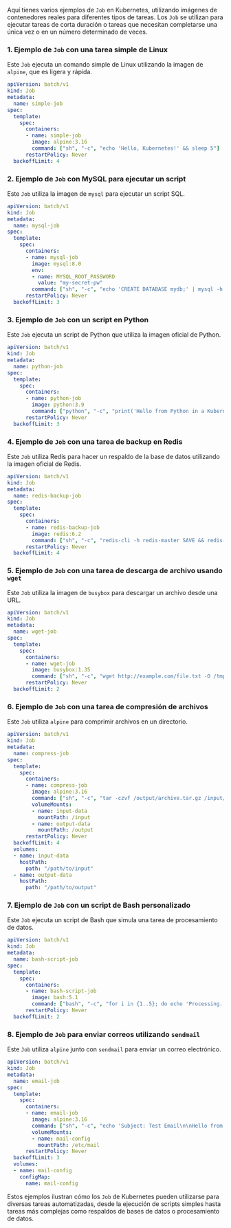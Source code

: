 Aquí tienes varios ejemplos de `Job` en Kubernetes, utilizando imágenes de contenedores reales para diferentes tipos de tareas. Los `Job` se utilizan para ejecutar tareas de corta duración o tareas que necesitan completarse una única vez o en un número determinado de veces.

### 1. **Ejemplo de `Job` con una tarea simple de Linux**
Este `Job` ejecuta un comando simple de Linux utilizando la imagen de `alpine`, que es ligera y rápida.

```yaml
apiVersion: batch/v1
kind: Job
metadata:
  name: simple-job
spec:
  template:
    spec:
      containers:
      - name: simple-job
        image: alpine:3.16
        command: ["sh", "-c", "echo 'Hello, Kubernetes!' && sleep 5"]
      restartPolicy: Never
  backoffLimit: 4
```

### 2. **Ejemplo de `Job` con MySQL para ejecutar un script**
Este `Job` utiliza la imagen de `mysql` para ejecutar un script SQL.

```yaml
apiVersion: batch/v1
kind: Job
metadata:
  name: mysql-job
spec:
  template:
    spec:
      containers:
      - name: mysql-job
        image: mysql:8.0
        env:
        - name: MYSQL_ROOT_PASSWORD
          value: "my-secret-pw"
        command: ["sh", "-c", "echo 'CREATE DATABASE mydb;' | mysql -h mysql-service -u root --password=$MYSQL_ROOT_PASSWORD"]
      restartPolicy: Never
  backoffLimit: 3
```

### 3. **Ejemplo de `Job` con un script en Python**
Este `Job` ejecuta un script de Python que utiliza la imagen oficial de Python.

```yaml
apiVersion: batch/v1
kind: Job
metadata:
  name: python-job
spec:
  template:
    spec:
      containers:
      - name: python-job
        image: python:3.9
        command: ["python", "-c", "print('Hello from Python in a Kubernetes Job!')"]
      restartPolicy: Never
  backoffLimit: 3
```

### 4. **Ejemplo de `Job` con una tarea de backup en Redis**
Este `Job` utiliza Redis para hacer un respaldo de la base de datos utilizando la imagen oficial de Redis.

```yaml
apiVersion: batch/v1
kind: Job
metadata:
  name: redis-backup-job
spec:
  template:
    spec:
      containers:
      - name: redis-backup-job
        image: redis:6.2
        command: ["sh", "-c", "redis-cli -h redis-master SAVE && redis-cli -h redis-master BGSAVE"]
      restartPolicy: Never
  backoffLimit: 4
```

### 5. **Ejemplo de `Job` con una tarea de descarga de archivo usando `wget`**
Este `Job` utiliza la imagen de `busybox` para descargar un archivo desde una URL.

```yaml
apiVersion: batch/v1
kind: Job
metadata:
  name: wget-job
spec:
  template:
    spec:
      containers:
      - name: wget-job
        image: busybox:1.35
        command: ["sh", "-c", "wget http://example.com/file.txt -O /tmp/file.txt"]
      restartPolicy: Never
  backoffLimit: 2
```

### 6. **Ejemplo de `Job` con una tarea de compresión de archivos**
Este `Job` utiliza `alpine` para comprimir archivos en un directorio.

```yaml
apiVersion: batch/v1
kind: Job
metadata:
  name: compress-job
spec:
  template:
    spec:
      containers:
      - name: compress-job
        image: alpine:3.16
        command: ["sh", "-c", "tar -czvf /output/archive.tar.gz /input/*"]
        volumeMounts:
        - name: input-data
          mountPath: /input
        - name: output-data
          mountPath: /output
      restartPolicy: Never
  backoffLimit: 4
  volumes:
  - name: input-data
    hostPath:
      path: "/path/to/input"
  - name: output-data
    hostPath:
      path: "/path/to/output"
```

### 7. **Ejemplo de `Job` con un script de Bash personalizado**
Este `Job` ejecuta un script de Bash que simula una tarea de procesamiento de datos.

```yaml
apiVersion: batch/v1
kind: Job
metadata:
  name: bash-script-job
spec:
  template:
    spec:
      containers:
      - name: bash-script-job
        image: bash:5.1
        command: ["bash", "-c", "for i in {1..5}; do echo 'Processing... $i'; sleep 1; done"]
      restartPolicy: Never
  backoffLimit: 2
```

### 8. **Ejemplo de `Job` para enviar correos utilizando `sendmail`**
Este `Job` utiliza `alpine` junto con `sendmail` para enviar un correo electrónico.

```yaml
apiVersion: batch/v1
kind: Job
metadata:
  name: email-job
spec:
  template:
    spec:
      containers:
      - name: email-job
        image: alpine:3.16
        command: ["sh", "-c", "echo 'Subject: Test Email\n\nHello from Kubernetes Job' | sendmail recipient@example.com"]
        volumeMounts:
        - name: mail-config
          mountPath: /etc/mail
      restartPolicy: Never
  backoffLimit: 3
  volumes:
  - name: mail-config
    configMap:
      name: mail-config
```

Estos ejemplos ilustran cómo los `Job` de Kubernetes pueden utilizarse para diversas tareas automatizadas, desde la ejecución de scripts simples hasta tareas más complejas como respaldos de bases de datos o procesamiento de datos.